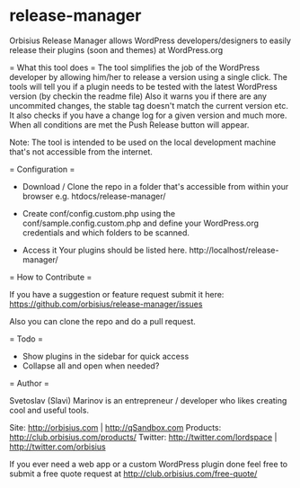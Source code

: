 # release-manager
Orbisius Release Manager allows WordPress developers/designers to easily release their plugins (soon and themes) at WordPress.org

= What this tool does =
The tool simplifies the job of the WordPress developer by allowing him/her to release a version using a single click.
The tools will tell you if a plugin needs to be tested with the latest WordPress version (by checkin the readme file)
Also it warns you if there are any uncommited changes, the stable tag doesn't match the current version etc.
It also checks if you have a change log for a given version and much more.
When all conditions are met the Push Release button will appear.

Note: The tool is intended to be used on the local development machine that's not accessible from the internet.

= Configuration =
* Download / Clone the repo in a folder that's accessible from within your browser 
e.g. htdocs/release-manager/

* Create conf/config.custom.php using the conf/sample.config.custom.php and define your WordPress.org credentials and which folders to be scanned.

* Access it 
Your plugins should be listed here.
http://localhost/release-manager/


= How to Contribute =

If you have a suggestion or feature request submit it here: 
https://github.com/orbisius/release-manager/issues

Also you can clone the repo and do a pull request.

= Todo =
- Show plugins in the sidebar for quick access
- Collapse all and open when needed?

= Author =

Svetoslav (Slavi) Marinov is an entrepreneur / developer who likes creating cool and useful tools.

Site: http://orbisius.com | http://qSandbox.com
Products: http://club.orbisius.com/products/
Twitter: http://twitter.com/lordspace | http://twitter.com/orbisius

If you ever need a web app or a custom WordPress plugin done feel free to submit a free quote request at http://club.orbisius.com/free-quote/
